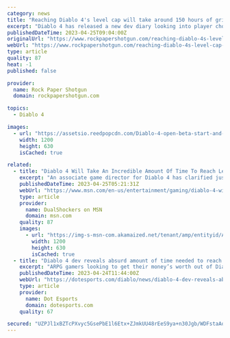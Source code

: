 ```yaml
---
category: news
title: "Reaching Diablo 4's level cap will take around 150 hours of grinding"
excerpt: "Diablo 4 has released a new dev diary looking into player choice, meanwhile one of the game's developers have revealed how long it takes to reach the level cap."
publishedDateTime: 2023-04-25T09:04:00Z
originalUrl: "https://www.rockpapershotgun.com/reaching-diablo-4s-level-cap-will-take-around-150-hours-of-grinding"
webUrl: "https://www.rockpapershotgun.com/reaching-diablo-4s-level-cap-will-take-around-150-hours-of-grinding"
type: article
quality: 87
heat: -1
published: false

provider:
  name: Rock Paper Shotgun
  domain: rockpapershotgun.com

topics:
  - Diablo 4

images:
  - url: "https://assetsio.reedpopcdn.com/Diablo-4-open-beta-start-and-end-times.jpg?width=1200&height=630&fit=crop&enable=upscale&auto=webp"
    width: 1200
    height: 630
    isCached: true

related:
  - title: "Diablo 4 Will Take An Incredible Amount Of Time To Reach Level 100"
    excerpt: "An associate game director for Diablo 4 has clarified just how long it will take for average players to reach level 100."
    publishedDateTime: 2023-04-25T05:21:31Z
    webUrl: "https://www.msn.com/en-us/entertainment/gaming/diablo-4-will-take-an-incredible-amount-of-time-to-reach-level-100/ar-AA1ajgz8"
    type: article
    provider:
      name: DualShockers on MSN
      domain: msn.com
    quality: 87
    images:
      - url: "https://img-s-msn-com.akamaized.net/tenant/amp/entityid/AA1ajxvb.img?h=630&w=1200&m=6&q=60&o=t&l=f&f=jpg&x=507&y=215"
        width: 1200
        height: 630
        isCached: true
  - title: "Diablo 4 dev reveals absurd amount of time needed to reach level 100"
    excerpt: "ARPG gamers looking to get their money’s worth out of Diablo 4 are in for a treat, according to Blizzard. This weekend, a Blizzard developer revealed the estimated time that it will take players to ..."
    publishedDateTime: 2023-04-24T11:44:00Z
    webUrl: "https://dotesports.com/diablo/news/diablo-4-dev-reveals-absurd-amount-of-time-needed-to-reach-level-100"
    type: article
    provider:
      name: Dot Esports
      domain: dotesports.com
    quality: 67

secured: "UZPJl1xBZTcPXvyc5GsePbE1l6Etx+ZJmkUU48rEeS9ya+n30Jgb/WDFstaAoVpkLe/2UwFBIJJfOaTRDrb7b1lpeRPuDbBh8EbB7PTixCBG2NSvKsd25trf/LmzPfVS8faR5ruYX/bVYxtlwEPdqoQJUL+LUI/Xdzob17HpEXNKj3PKPKi3Z+urdja/ZWgfeu56dTQx3csKx9iEDgmJE+QQO1sK+5y9EmWtTFhu8XgZPBSBO27JoMVTpLdxB9Aw1sQYU7mVy8NAfuBndc++bjGk3WKIb6Rh1gBmaRHwzQDTaTJG6fhzKL85YFgPTaRmJZKkKMvo892eMgt+w3W/SMVrXb8Irw39rT3U3cFFHps=;uRl3/s2/1ZGNnRoGceqOGQ=="
---
```


